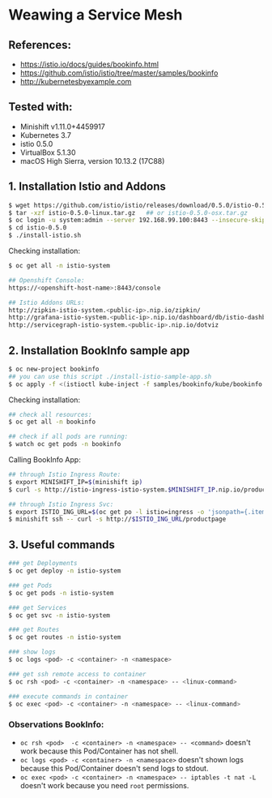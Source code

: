 # Weawing a Service Mesh

## References:
* https://istio.io/docs/guides/bookinfo.html
* https://github.com/istio/istio/tree/master/samples/bookinfo
* http://kubernetesbyexample.com

## Tested with:
- Minishift v1.11.0+4459917
- Kubernetes 3.7
- istio 0.5.0
- VirtualBox 5.1.30
- macOS High Sierra, version 10.13.2 (17C88)

## 1. Installation Istio and Addons

```bash
$ wget https://github.com/istio/istio/releases/download/0.5.0/istio-0.5.0-linux.tar.gz  ## or istio-0.5.0-osx.tar.gz
$ tar -xzf istio-0.5.0-linux.tar.gz   ## or istio-0.5.0-osx.tar.gz
$ oc login -u system:admin --server 192.168.99.100:8443 --insecure-skip-tls-verify
$ cd istio-0.5.0
$ ./install-istio.sh
```
Checking installation:
```bash
$ oc get all -n istio-system

## Openshift Console:
https://<openshift-host-name>:8443/console

## Istio Addons URLs:
http://zipkin-istio-system.<public-ip>.nip.io/zipkin/
http://grafana-istio-system.<public-ip>.nip.io/dashboard/db/istio-dashboard
http://servicegraph-istio-system.<public-ip>.nip.io/dotviz
```

## 2. Installation BookInfo sample app

```bash
$ oc new-project bookinfo
## you can use this script ./install-istio-sample-app.sh
$ oc apply -f <(istioctl kube-inject -f samples/bookinfo/kube/bookinfo.yaml)
```

Checking installation:
```bash
## check all resources:
$ oc get all -n bookinfo

## check if all pods are running:
$ watch oc get pods -n bookinfo
```

Calling BookInfo App:
```bash
## through Istio Ingress Route:
$ export MINISHIFT_IP=$(minishift ip)
$ curl -s http://istio-ingress-istio-system.$MINISHIFT_IP.nip.io/productpage

## through Istio Ingress Svc:
$ export ISTIO_ING_URL=$(oc get po -l istio=ingress -o 'jsonpath={.items[0].status.hostIP}' -n istio-system):$(oc get svc istio-ingress -o 'jsonpath={.spec.ports[0].nodePort}' -n istio-system)
$ minishift ssh -- curl -s http://$ISTIO_ING_URL/productpage
```

## 3. Useful commands

```bash
### get Deployments
$ oc get deploy -n istio-system

### get Pods
$ oc get pods -n istio-system

### get Services
$ oc get svc -n istio-system

### get Routes
$ oc get routes -n istio-system

### show logs
$ oc logs <pod> -c <container> -n <namespace>

### get ssh remote access to container
$ oc rsh <pod> -c <container> -n <namespace> -- <linux-command>

### execute commands in container
$ oc exec <pod> -c <container> -n <namespace> -- <linux-command>
```

### Observations BookInfo:
* `oc rsh <pod>  -c <container> -n <namespace> -- <command>` doesn't work because this Pod/Container has not shell.
* `oc logs <pod> -c <container> -n <namespace>` doesn't shown logs because this Pod/Container doesn't send logs to stdout.
* `oc exec <pod> -c <container> -n <namespace> -- iptables -t nat -L` doesn't work because you need `root` permissions.
